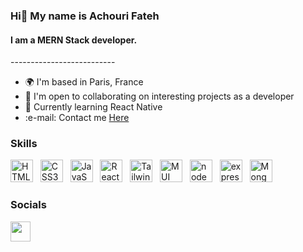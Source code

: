 ### Hi👋 My name is Achouri Fateh

<h4>I am a MERN Stack developer.</h4>
--------------------------
<div>
<ul>
<li>🌍 I'm based in Paris, France</li>
<li>🤝 I'm open to collaborating on interesting projects as a developer</li>
<li> 🧠  Currently learning React Native</li>
<li> :e-mail: Contact me <a href="https://fatehachouri.github.io/profile/"> Here</a></li>
</ul>
</div>

### Skills

<p align="left">
<a href="https://developer.mozilla.org/en-US/docs/Glossary/HTML5" target="_blank" rel="noreferrer"><img src="https://raw.githubusercontent.com/danielcranney/readme-generator/main/public/icons/skills/html5-colored.svg" width="36" height="36" alt="HTML5" /></a> &nbsp;
<a href="https://www.w3.org/TR/CSS/#css" target="_blank" rel="noreferrer"><img src="https://raw.githubusercontent.com/danielcranney/readme-generator/main/public/icons/skills/css3-colored.svg" width="36" height="36" alt="CSS3" /></a> &nbsp;
 <a href="https://developer.mozilla.org/en-US/docs/Web/JavaScript" target="_blank" rel="noreferrer"><img src="https://raw.githubusercontent.com/danielcranney/readme-generator/main/public/icons/skills/javascript-colored.svg" width="36" height="36" alt="JavaScript" /></a> &nbsp;
<a href="https://reactjs.org/" target="_blank" rel="noreferrer"><img src="https://raw.githubusercontent.com/danielcranney/readme-generator/main/public/icons/skills/react-colored.svg" width="36" height="36" alt="React" /></a> &nbsp;
<a href="https://tailwindcss.com/" target="_blank" rel="noreferrer"><img src="https://raw.githubusercontent.com/danielcranney/readme-generator/main/public/icons/skills/tailwindcss-colored.svg" width="36" height="36" alt="TailwindCSS" /></a> &nbsp;
 <a href="https://mui.com/" target="_blank" rel="noreferrer"><img src="https://mui.com/static/logo.png" width="36" height="36" alt="MUI" /></a> &nbsp; 
<a href="https://nodejs.org" target="_blank" rel="noreferrer"><img src="https://d1fmx1rbmqrxrr.cloudfront.net/zdnet/i/edit/ne/2021/07/NodeJS.jpg" width="36" height="36" alt="node js" /></a> &nbsp;
<a href="https://expressjs.com" target="_blank" rel="noreferrer"><img src="https://www.mementotech.in/assets/images/icons/express.png" width="36" height="36" alt="express js" /></a> &nbsp;
<a href="https://www.mongodb.com" target="_blank" rel="noreferrer"><img src="https://w7.pngwing.com/pngs/429/921/png-transparent-mongodb-plain-wordmark-logo-icon.png" width="36" height="36" alt="MongoDb" /></a> &nbsp;

### Socials

<p align="left"> <a href="https://www.linkedin.com/in/fateh-achouri/" target="_blank" rel="noreferrer"><img src="https://raw.githubusercontent.com/danielcranney/readme-generator/main/public/icons/socials/linkedin.svg" width="32" height="32" /></a> </p>
